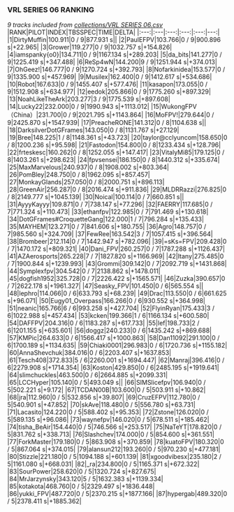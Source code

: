 ### VRL SERIES 06 RANKING
*9 tracks included from [collections/VRL SERIES 06.csv](/collections/VRL%20SERIES%2006.csv)*
|RANK|PILOT|INDEX|TBSSPEC|TIME|DELTA|
|:---:|:---|:---:|:---:|:---:|---:|
|1|DirtyMuffin|100.911|0 / 9|877.931 s||
|2|PaulEFPV|103.766|0 / 9|900.896 s|+22.965|
|3|Grower|119.277|0 / 9|1032.757 s|+154.826|
|4|iamspanky{o0}|134.711|0 / 9|1167.134 s|+289.203|
|5|da_bits|141.277|0 / 9|1225.419 s|+347.488|
|6|ReSp4wN|144.200|9 / 9|1251.944 s|+374.013|
|7|OhGeez!|146.777|0 / 9|1270.724 s|+392.793|
|8|Nofarkinidea|153.577|0 / 9|1335.900 s|+457.969|
|9|Musilex|162.400|0 / 9|1412.617 s|+534.686|
|10|Robot|167.633|0 / 9|1455.407 s|+577.476|
|11|kasapon|173.055|0 / 9|1512.908 s|+634.977|
|12|eedok|205.866|0 / 9|1775.260 s|+897.329|
|13|NoahLikeTheArk|203.277|3 / 9|1775.539 s|+897.608|
|14|Lucky22|232.000|0 / 9|1990.943 s|+1113.012|
|15|WukongFPV（China）|231.700|0 / 9|2021.795 s|+1143.864|
|16|MoFPV!|279.644|0 / 9|2425.870 s|+1547.939|
|17|PreacheRONE|141.312|0 / 8|1104.638 s||
|18|DarksilverDotGFrames|143.050|0 / 8|1131.767 s|+27.129|
|19|Bree|148.225|1 / 8|1148.361 s|+43.723|
|20|taylor@cclyuncom|158.650|0 / 8|1200.236 s|+95.598|
|21|Fastodon|154.800|0 / 8|1233.434 s|+128.796|
|22|frteskesc|160.262|0 / 8|1252.055 s|+147.417|
|23|VitalyMi85|179.125|0 / 8|1403.261 s|+298.623|
|24|fpvsensei|186.150|0 / 8|1440.312 s|+335.674|
|25|MaxMarvelous|240.937|0 / 8|1908.002 s|+803.364|
|26|PomBley|248.750|0 / 8|1962.095 s|+857.457|
|27|MonkayGlands|257.050|0 / 8|2000.751 s|+896.113|
|28|GreenAir|256.287|0 / 8|2016.474 s|+911.836|
|29|MLDRRazzi|276.825|0 / 8|2149.777 s|+1045.139|
|30|Noical|100.114|0 / 7|660.851 s||
|31|AyyyKayyy|109.871|0 / 7|738.147 s|+77.296|
|32|FAERRY|117.685|0 / 7|771.324 s|+110.473|
|33|ethanfpv|122.985|0 / 7|791.469 s|+130.618|
|34|DotGFrames#CroquetteGang|122.000|1 / 7|796.284 s|+135.433|
|35|MAYHEM|123.271|0 / 7|841.606 s|+180.755|
|36|Agro|148.757|0 / 7|985.560 s|+324.709|
|37|FewRee|163.542|3 / 7|1057.415 s|+396.564|
|38|Brombeer|212.114|0 / 7|1442.947 s|+782.096|
|39|=sKs=FPV|209.428|0 / 7|1470.172 s|+809.321|
|40|Dani_FPV|260.257|0 / 7|1787.288 s|+1126.437|
|41|AZAerosports|265.228|7 / 7|1827.820 s|+1166.969|
|42|Itany|275.485|0 / 7|1900.844 s|+1239.993|
|43|Grommi|309.142|0 / 7|2092.719 s|+1431.868|
|44|Symplexfpv|304.542|0 / 7|2138.862 s|+1478.011|
|45|dogfish1952|325.728|0 / 7|2226.422 s|+1565.571|
|46|Zuzka|390.657|0 / 7|2622.178 s|+1961.327|
|47|Seasky_FPV|101.450|0 / 6|565.554 s||
|48|lephro|114.066|0 / 6|633.793 s|+68.239|
|49|Drac|113.550|0 / 6|661.625 s|+96.071|
|50|Eugy01_Overpass|166.266|0 / 6|930.552 s|+364.998|
|51|neanic|165.766|6 / 6|993.258 s|+427.704|
|52|FlyinRyan|175.433|3 / 6|1022.988 s|+457.434|
|53|kcken|199.366|1 / 6|1166.134 s|+600.580|
|54|DAFFPV|204.316|0 / 6|1183.287 s|+617.733|
|55|lef|198.733|2 / 6|1201.155 s|+635.601|
|56|doggz|240.233|0 / 6|1435.242 s|+869.688|
|57|KMPic|264.633|0 / 6|1566.417 s|+1000.863|
|58|Dan11092|291.100|0 / 6|1700.189 s|+1134.635|
|59|Chiaki0001|296.983|0 / 6|1720.736 s|+1155.182|
|60|AnnaShevchuk|384.016|0 / 6|2203.407 s|+1637.853|
|61|Tesch408|372.833|5 / 6|2260.001 s|+1694.447|
|62|Manraj|396.416|0 / 6|2279.908 s|+1714.354|
|63|Koston|429.850|0 / 6|2485.195 s|+1919.641|
|64|slimchuckles|463.500|0 / 6|2664.885 s|+2099.331|
|65|LCCHyper|105.140|0 / 5|493.049 s||
|66|SIMSlicefpv|106.940|0 / 5|502.221 s|+9.172|
|67|TCDAN00B|103.600|0 / 5|503.911 s|+10.862|
|68|jra|112.960|0 / 5|532.856 s|+39.807|
|69|CruzEFPV|112.780|0 / 5|540.901 s|+47.852|
|70|skAve|118.480|0 / 5|556.780 s|+63.731|
|71|Lacasito|124.220|0 / 5|588.402 s|+95.353|
|72|Zstone|126.020|0 / 5|589.135 s|+96.086|
|73|waynefpv|146.020|0 / 5|678.511 s|+185.462|
|74|tisha_BeAir|154.440|0 / 5|746.566 s|+253.517|
|75|NaTeYT|178.820|0 / 5|831.762 s|+338.713|
|76|Slashchev|174.000|0 / 5|854.600 s|+361.551|
|77|ForkMaster|179.180|0 / 5|863.908 s|+370.859|
|78|kuatoFPV|180.320|0 / 5|867.064 s|+374.015|
|79|alansun212|193.260|0 / 5|970.230 s|+477.181|
|80|Stizzle|221.180|0 / 5|1094.188 s|+601.139|
|81|xgoodvibesx|235.180|2 / 5|1161.080 s|+668.031|
|82|_ra|234.800|0 / 5|1165.371 s|+672.322|
|83|SourPower|258.620|0 / 5|1320.724 s|+827.675|
|84|MrJarzynsky|343.120|5 / 5|1632.383 s|+1139.334|
|85|kotakota|468.760|0 / 5|2329.497 s|+1836.448|
|86|yukki_FPV|487.720|0 / 5|2370.215 s|+1877.166|
|87|hypergab|489.320|0 / 5|2378.411 s|+1885.362|
